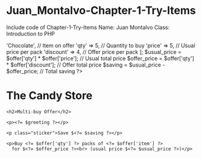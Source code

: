 # Juan_Montalvo-Chapter-1-Try-Items
Include code of Chapter-1-Try-Items
Name: Juan Montalvo
Class: Introduction to PHP


<?php
$username = 'Ivy';                                   // Variable to hold username

$greeting = 'Hello, ' . $username . '.';             // Greeting is 'Hello' + username

$offer = [                                           // Create array to hold offer
    'item'     => 'Chocolate',                       // Item on offer
    'qty'      => 5,                                 // Quantity to buy
    'price'    => 5,                                 // Usual price per pack
    'discount' => 4,                                 // Offer price per pack
];

$usual_price = $offer['qty'] * $offer['price'];      // Usual total price
$offer_price = $offer['qty'] * $offer['discount'];   // Offer total price
$saving      = $usual_price - $offer_price;          // Total saving
?>
<!DOCTYPE html>
<html>
  <head>
    <title>The Candy Store</title>
    <link rel="stylesheet" href="css/styles.css">
  </head>
  <body>
    <h1>The Candy Store</h1>

    <h2>Multi-buy Offer</h2>

    <p><?= $greeting ?></p>

    <p class="sticker">Save $<?= $saving ?></p>

    <p>Buy <?= $offer['qty'] ?> packs of <?= $offer['item'] ?> 
      for $<?= $offer_price ?><br> (usual price $<?= $usual_price ?>)</p> 
  </body>
</html>

